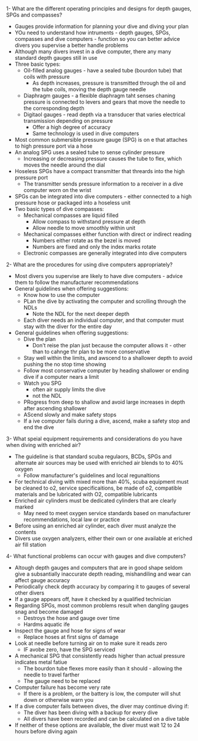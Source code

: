 1- What are the different operating principles and designs for depth gauges, SPGs and compasses?

- Gauges provide information for planning your dive and diving your plan
- YOu need to understand how intruments - depth gauges, SPGs, compasses and dive computers - function so you can better advice divers you supervise a better handle problems
- Although many divers invest in a dive computer, there any many standard depth gauges still in use
- Three basic types:
    - Oil-filled analog gauges - have a sealed tube (bourdon tube) that coils with pressure
        - As depth increases, pressure is transmitted through the oil and the tube coils, moving the depth gauge needle
    - Diaphragm gauges - a flexible diaphragm taht senses chaning pressure is connected to levers and gears that move the needle to the corresponding depth
    - Digitaol gauges - read depth via a transducer that varies electrical transmission depending on pressure
        - Offer a high degree of accuracy
        - Same technology is used in dive computers
- Most common submersible pressure gauge (SPG) is on e that attaches to high pressure port via a hose
- An analog SPG uses a sealed tube to sense cylinder pressure
    - Increasing or decreasing pressure causes the tube to flex, which moves the needle around the dial
- Hoseless SPGs have a compact transmitter that threards into the high pressure port
    - The transmitter sends pressure information to a receiver in a dive computer worn on the wrist
- SPGs can be integrated into dive computers - either connected to a high pressure hose or packaged into a hoseless unit
- Two basic types of dive compasses:
    - Mechanical compasses are liquid filled
        - Allow compass to withstand pressure at depth
        - Allow needle to move smoothly within unit
    - Mechanical compasses either function with direct or indirect reading
        - Numbers either rotate as the bezel is moved
        - Numbers are fixed and only the index marks rotate
    - Electronic compasses are generally integrated into dive computers

2- What are the procedures for using dive computers appropriately?

- Most divers you supervise are likely to have dive computers - advice them to follow the manufacturer recommendations
- General guidelines when offering suggestions:
    - Know how to use the computer
    - PLan the dive by activating the computer and scrolling through the NDLs
        - Note the NDL for the next deeper depth
    - Each diver needs an individual computer, and that computer must stay with the diver for the entire day
- General guidelines when offering suggestions:
    - Dive the plan
        - Don't reise the plan just because the computer allows it - other than to cahnge thr plan to be more conservative
    - Stay well within the limits, and awscend to a shallower depth to avoid pushing the no stop time showing
    - Follow most conservative computer by heading shallower or ending dive if a computer nears a limit
    - Watch you SPG
        - often air supply limits the dive
        - not the NDL
    - PRogress from deep to shallow and avoid large increases in depth after ascending shallower
    - AScend slowly and make safety stops
    - If a ive computer fails during a dive, ascend, make a safety stop and end the dive

3- What speial equipment requirements and considerations do you have when diving with enriched air? 

- The guideline is that standard scuba regulaors, BCDs, SPGs and alternate air sources may be used with enriched air blends to to 40% oxygen
    - Follow manufacturer's guidelines and local regunaltions
- For technical diving with mixed more than 40%, scuba equipment must be cleaned to o2, service specificaitions, be made of o2, compatible materials and be lubricated with O2, compatible lubricants
- Enriched air cylinders must be dedicated cylinders that are clearly marked
    - May need to meet oxygen service standards based on manufacturer recommendations, local law or practice
- Before using an enriched air cylinder, each diver must analyze the contents
- Divers use oxygen analyzers, either their own or one available at eriched air fill station

4- What functional problems can occur with gauges and dive computers?

- Altough depth gauges and computers that are in good shape seldom give a subsantially inaccurate depth reading, mishandiling and wear can affect gauge accuracy
- Periodically check depth accuracy by comparing it to gauges of several other divers
- If a gauge appears off, have it checked by a qualified technician
- Regarding SPGs, most common problems result when dangling gauges snag and become damaged
    - Destroys the hose and gauge over time
    - Hardms aquatic ife
- Inspect the gauge and hose for signs of wear
    - Replace hoses at first signs of damage
- Look at needle before turning air on to make sure it reads zero
    - IF avobe zero, have the SPG serviced
- A mechanical SPG that consistently reads higher than actual pressure indicates metal fatiue
    - The bourdon tube flexes more easily than it should - allowing the needle to travel farther
    - The gauge need to be replaced
- Computer failure has become very rate
    - If there is a problem, or the battery is low, the computer will shut down or otherwise warn you
- If a dive computer fails between dives, the diver may continue diving if:
    - The diver has been diving with a backup for every dive
    - All divers have been recorded and can be calculated on a dive table
- If neither of these options are available, the diver must wait 12 to 24 hours before diving again